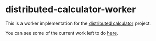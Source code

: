 # distributed-calculator-worker

This is a worker implementation for the [distributed calculator](https://github.com/davidadsit/distributed-calculator) project.

You can see some of the current work left to do [here](https://github.com/users/theparticleman/projects/1).
